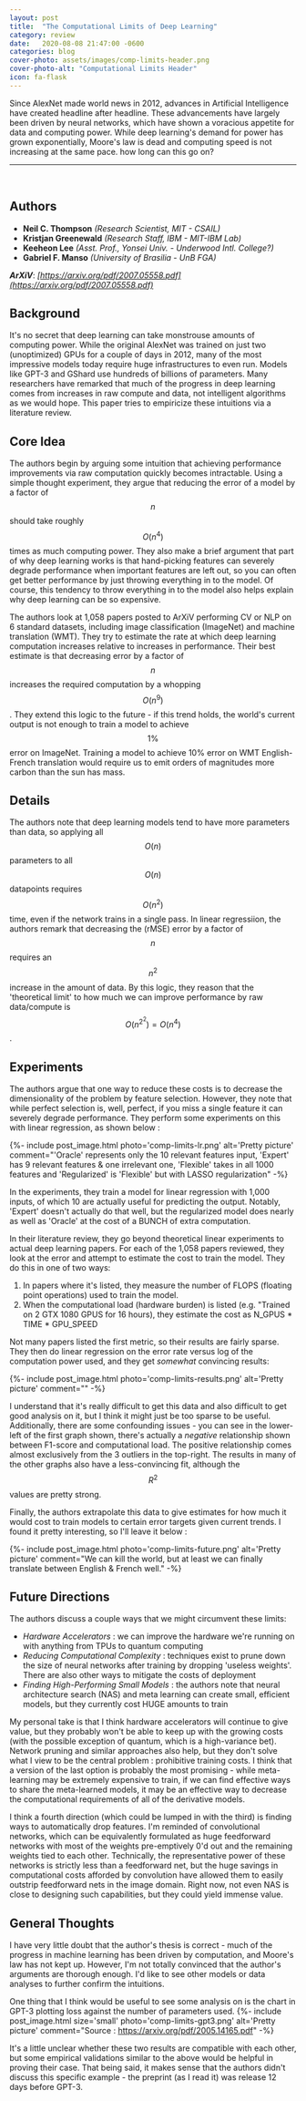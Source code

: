 ```yaml
---
layout: post
title:  "The Computational Limits of Deep Learning"
category: review
date:   2020-08-08 21:47:00 -0600
categories: blog
cover-photo: assets/images/comp-limits-header.png
cover-photo-alt: "Computational Limits Header"
icon: fa-flask
---
```


Since AlexNet made world news in 2012, advances in Artificial Intelligence have created headline after headline.
These advancements have largely been driven by neural networks, which have shown a voracious appetite for data and computing power.
While deep learning's demand for power has grown exponentially, Moore's law is dead and computing speed is not increasing at the same pace.
how long can this go on?

----------------------------
<br/>

## Authors
 - **Neil C. Thompson** *(Research Scientist, MIT - CSAIL)*
 - **Kristjan Greenewald** *(Research Staff, IBM - MIT-IBM Lab)*  
 - **Keeheon Lee** *(Asst. Prof., Yonsei Univ. - Underwood Intl. College?)*
 - **Gabriel F. Manso** *(University of Brasilia - UnB FGA)*
 
***ArXiV***: *[https://arxiv.org/pdf/2007.05558.pdf](https://arxiv.org/pdf/2007.05558.pdf)*
 
## Background

It's no secret that deep learning can take monstrouse amounts of computing power. 
While the original AlexNet was trained on just two (unoptimized) GPUs for a couple of days in 2012, many of the most impressive models today require huge infrastructures to even run.
Models like GPT-3 and GShard use hundreds of billions of parameters. 
Many researchers have remarked that much of the progress in deep learning comes from increases in raw compute and data, not intelligent algorithms as we would hope.
This paper tries to empiricize these intuitions via a literature review.

## Core Idea

The authors begin by arguing some intuition that achieving performance improvements via raw computation quickly becomes intractable.
Using a simple thought experiment, they argue that reducing the error of a model by a factor of $$n$$ should take roughly $$O(n^4)$$ times as much computing power.
They also make a brief argument that part of why deep learning works is that hand-picking features can severely degrade performance when important features are left out, so you can often get better performance by just throwing everything in to the model.
Of course, this tendency to throw everything in to the model also helps explain why deep learning can be so expensive.

The authors look at 1,058 papers posted to ArXiV performing CV or NLP on 6 standard datasets, including image classification (ImageNet) and machine translation (WMT).
They try to estimate the rate at which deep learning computation increases relative to increases in performance. 
Their best estimate is that decreasing error by a factor of $$n$$ increases the required computation by a whopping $$O(n^9)$$.
They extend this logic to the future - if this trend holds, the world's current output is not enough to train a model to achieve $$1\%$$ error on ImageNet.
Training a model to achieve 10% error on WMT English-French translation would require us to emit orders of magnitudes more carbon than the sun has mass.

## Details
The authors note that deep learning models tend to have more parameters than data, so applying all $$O(n)$$ parameters to all $$O(n)$$ datapoints requires $$O(n^2)$$ time, even if the network trains in a single pass.
In linear regressiion, the authors remark that decreasing the (rMSE) error by a factor of $$n$$ requires an $$n^2$$ increase in the amount of data.
By this logic, they reason that the 'theoretical limit' to how much we can improve performance by raw data/compute is $$O(n^{2^2}) = O(n^4)$$.


## Experiments
The authors argue that one way to reduce these costs is to decrease the dimensionality of the problem by feature selection.
However, they note that while perfect selection is, well, perfect, if you miss a single feature it can severely degrade performance.
They perform some experiments on this with linear regression, as shown below : 

{%- include post_image.html photo='comp-limits-lr.png' alt='Pretty picture' comment="'Oracle' represents only the 10 relevant features input, 'Expert' has 9 relevant features & one irrelevant one, 'Flexible' takes in all 1000 features and 'Regularized' is 'Flexible' but with LASSO regularization" -%}

In the experiments, they train a model for linear regression with 1,000 inputs, of which 10 are actually useful for predicting the output.
Notably, 'Expert' doesn't actually do that well, but the regularized model does nearly as well as 'Oracle' at the cost of a BUNCH of extra computation.

In their literature review, they go beyond theoretical linear experiments to actual deep learning papers.
For each of the 1,058 papers reviewed, they look at the error and attempt to estimate the cost to train the model. 
They do this in one of two ways:
1. In papers where it's listed, they measure the number of FLOPS (floating point operations) used to train the model.
2. When the computational load (hardware burden) is listed (e.g. "Trained on 2 GTX 1080 GPUS for 16 hours), they estimate the cost as N_GPUS * TIME * GPU_SPEED

Not many papers listed the first metric, so their results are fairly sparse.
They then do linear regression on the error rate versus log of the computation power used, and they get *somewhat* convincing results:

{%- include post_image.html photo='comp-limits-results.png' alt='Pretty picture' comment="" -%}

I understand that it's really difficult to get this data and also difficult to get good analysis on it, but I think it might just be too sparse to be useful.
Additionally, there are some confounding issues - you can see in the lower-left of the first graph shown, there's actually a *negative* relationship shown between F1-score and computational load.
The positive relationship comes almost exclusively from the 3 outliers in the top-right.
The results in many of the other graphs also have a less-convincing fit, although the $$R^2$$ values are pretty strong.

Finally, the authors extrapolate this data to give estimates for how much it would cost to train models to certain error targets given current trends.
I found it pretty interesting, so I'll leave it below :

{%- include post_image.html photo='comp-limits-future.png' alt='Pretty picture' comment="We can kill the world, but at least we can finally translate between English & French well." -%}

## Future Directions
The authors discuss a couple ways that we might circumvent these limits:
 - *Hardware Accelerators* : we can improve the hardware we're running on with anything from TPUs to quantum computing
 - *Reducing Computational Complexity* : techniques exist to prune down the size of neural networks after training by dropping 'useless weights'. There are also other ways to mitigate the costs of deployment
 - *Finding High-Performing Small Models* : the authors note that neural architecture search (NAS) and meta learning can create small, efficient models, but they currently cost HUGE amounts to train
 
 My personal take is that I think hardware accelerators will continue to give value, but they probably won't be able to keep up with the growing costs (with the possible exception of quantum, which is a high-variance bet).
 Network pruning and similar approaches also help, but they don't solve what I view to be the central problem : prohibitive training costs.
 I think that a version of the last option is probably the most promising - while meta-learning may be extremely expensive to train, if we can find effective ways to share the meta-learned models, it may be an effective way to decrease the computational requirements of all of the derivative models.
 
 I think a fourth direction (which could be lumped in with the third) is finding ways to automatically drop features. 
 I'm reminded of convolutional networks, which can be equivalently formulated as huge feedforward networks with most of the weights pre-emptively 0'd out and the remaining weights tied to each other.
 Technically, the representative power of these networks is strictly less than a feedforward net, but the huge savings in computational costs afforded by convolution have allowed them to easily outstrip feedforward nets in the image domain.
 Right now, not even NAS is close to designing such capabilities, but they could yield immense value.
 

## General Thoughts
I have very little doubt that the author's thesis is correct - much of the progress in machine learning has been driven by computation, and Moore's law has not kept up.
However, I'm not totally convinced that the author's arguments are thorough enough. 
I'd like to see other models or data analyses to further confirm the intuitions.

One thing that I think would be useful to see some analysis on is the chart in GPT-3 plotting loss against the number of parameters used.
{%- include post_image.html size='small' photo='comp-limits-gpt3.png' alt='Pretty picture' comment="Source : https://arxiv.org/pdf/2005.14165.pdf" -%}

It's a little unclear whether these two results are compatible with each other, but some empirical validations similar to the above would be helpful in proving their case.
That being said, it makes sense that the authors didn't discuss this specific example - the preprint (as I read it) was release 12 days before GPT-3.

